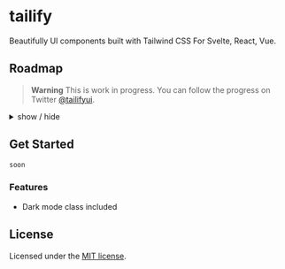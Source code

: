 # tailify
Beautifully UI components built with Tailwind CSS For Svelte, React, Vue.



## Roadmap

> **Warning**
> This is work in progress. You can follow the progress on Twitter [@tailifyui](https://twitter.com/tailifyui).

<details>
<summary>
  show / hide
</summary>

- Actions
  - [ ] Alert Dialog
  - [ ] Button
  - [ ] Context Menu
  - [ ] Dialog Modal
  - [ ] Dropdown Menu
  - [ ] Popover

- Data display
  - [ ] Accordion
  - [ ] Avatar
  - [ ] Badge
  - [ ] Code
  - [ ] Collapsible
  - [ ] Hover Card
  - [ ] Progress

- Data input
  - [ ] Checkbox
  - [ ] Input
  - [ ] Radio
  - [ ] Select
  - [ ] Slider
  - [ ] Switch
  - [ ] Textarea
  - [ ] Toast
  - [ ] Upload
  
- Layout
  - [ ] Aspect Ratio

- Navigation
  - [ ] Breadcrumbs
  - [ ] Pagination
  - [ ] Steps
  - [ ] Tab

- Mockup
  - [ ] Browser
  - [ ] Code


</details>


## Get Started

```bash
soon
```

### Features

- Dark mode class included

## License

Licensed under the [MIT license](https://github.com/TailifyUI/tailify/blob/main/LICENSE.md).
